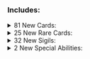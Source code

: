 ### Includes:

<details>
<summary>81 New Cards:
</summary>

| Name              | Power  | Health | Cost                                                                                                                                                                                                                                                                                               | Evolution  | Frozen Away | Tail          | Sigils                                           | Specials           | Traits                 |
| :---------------- | :----- | :----- | :------------------------------------------------------------------------------------------------------------------------------------------------------------------------------------------------------------------------------------------------------------------------------------------------- | :--------- | :---------- | :------------ | :----------------------------------------------- | :----------------- | :--------------------- |
|                   | 0      | 15     | Free                                                                                                                                                                                                                                                                                               |            |             |               | Anchored                                         |                    |
| Ancient Obol      | 0      | 3      | <img align="center" src="https://i.imgur.com/XmTnHld.png">                                                                                                                                                                                                                                         |            |             |               | Mighty Leap,<br/>Sharp Quills                    |                    |
| Apparition        | 1      | 2      | <img align="center" src="https://i.imgur.com/OYmdUg3.png">                                                                                                                                                                                                                                         |            |             |               | Random Ability                                   |                    |
| Banshee           | 1      | 1      | <img align="center" src="https://i.imgur.com/beJhD7d.png">                                                                                                                                                                                                                                         |            |             |               | Airborne                                         |                    |
| Bloody Sack       | 0      | 2      | <img align="center" src="https://i.imgur.com/beJhD7d.png">                                                                                                                                                                                                                                         |            |             |               | Gift Bearer                                      |                    |
| Bone Heap         | 0      | 1      | <img align="center" src="https://i.imgur.com/GeMgIce.png">                                                                                                                                                                                                                                         |            |             |               | Bone King                                        |                    |
| Bone Prince       | 2      | 1      | <img align="center" src="https://i.imgur.com/GeMgIce.png">                                                                                                                                                                                                                                         |            |             |               |                                                  |                    |
| Bonehound         | 2      | 3      | <img align="center" src="https://i.imgur.com/azfV5m8.png">                                                                                                                                                                                                                                         |            |             |               | Guardian                                         |                    |
| Boo Hag           | 1      | 1      | <img align="center" src="https://i.imgur.com/i9oPLUJ.png">                                                                                                                                                                                                                                         |            |             |               | Skin Crawler                                     |                    |
| Catacomb          | 0      | 10     | <img align="center" src="https://i.imgur.com/ogwt58w.png">                                                                                                                                                                                                                                         |            |             |               |                                                  | One Half Bones     |
| Centurion         | 1      | 4      | <img align="center" src="https://i.imgur.com/5EnVPo0.png">                                                                                                                                                                                                                                         |            |             |               | Armored                                          |                    |
| Chime             | 0      | 1      | Free                                                                                                                                                                                                                                                                                               |            |             |               |                                                  |                    | Structure,<br/>Terrain
| Compound Fracture | 1      | 2      | <img align="center" src="https://i.imgur.com/UvtK0PY.png">                                                                                                                                                                                                                                         |            |             |               | Sharp Quills                                     |                    |
| Dalgyal           | 0      | 2      | <img align="center" src="https://i.imgur.com/vUBgPOO.png">                                                                                                                                                                                                                                         |            |             |               | Sentry                                           |                    |
| Danse Macabre     | 3      | 3      | <img align="center" src="https://i.imgur.com/5EnVPo0.png">                                                                                                                                                                                                                                         |            |             |               | Alternating Strike,<br/>Erratic                  |                    |
| Dead Hand         | 1      | 1      | <img align="center" src="https://i.imgur.com/i9oPLUJ.png">                                                                                                                                                                                                                                         |            |             |               | Handy                                            |                    |
| Dead Tree         | 0      | 1      | Free                                                                                                                                                                                                                                                                                               |            |             |               | Mighty Leap                                      |                    | Structure,<br/>Terrain
| Deadeye           | 1      | 1      | <img align="center" src="https://i.imgur.com/i9oPLUJ.png">                                                                                                                                                                                                                                         |            |             |               | Hoarder                                          |                    |
| Disturbed Grave   | 0      | 1      | Free                                                                                                                                                                                                                                                                                               |            |             |               | Fledgling                                        |                    |
| Doll              | 0      | 2      | <img align="center" src="https://i.imgur.com/XmTnHld.png">                                                                                                                                                                                                                                         |            |             |               | Imbued                                           |                    |
| Draugr            | 0      | 1      | <img align="center" src="https://i.imgur.com/GeMgIce.png">                                                                                                                                                                                                                                         |            | Skeleton    |               | Frozen Away                                      |                    |
| Drowned Soul      | 1      | 1      | <img align="center" src="https://i.imgur.com/JmoIiwV.png">                                                                                                                                                                                                                                         |            |             |               | Touch of Death,<br/>Waterborne                   |                    |
| Exploding Pirate  | 0      | 2      | <img align="center" src="https://i.imgur.com/GeMgIce.png">                                                                                                                                                                                                                                         |            |             |               | Anchored,<br/>Lit Fuse                           |                    |
| Festering Wretch  | 1      | 1      | <img align="center" src="https://i.imgur.com/XmTnHld.png">                                                                                                                                                                                                                                         |            |             |               | Stinky                                           |                    |
| First Mate Snag   | 2      | 2      | <img align="center" src="https://i.imgur.com/azfV5m8.png">                                                                                                                                                                                                                                         |            |             |               | Hook Line And Sinker,<br/>Anchored               |                    |
| Flames            | 0      | 1      | <img align="center" src="https://i.imgur.com/beJhD7d.png">                                                                                                                                                                                                                                         |            |             |               | Brittle,<br/>Leader                              |                    |
| Flameskull        | 2      | 1      | <img align="center" src="https://i.imgur.com/5EnVPo0.png">                                                                                                                                                                                                                                         |            |             |               | Leader,<br/>Airborne                             |                    |
| Forgotten	Man			| 1      | 2      | <img align="center" src="https://i.imgur.com/i9oPLUJ.png">                                                                                                                                                                                                                                         |            |             |               | Shipwreck Finder,<br/>Waterborne                    |                    |
| Frank & Stein     | 2      | 2      | <img align="center" src="https://i.imgur.com/i9oPLUJ.png">                                                                                                                                                                                                                                         |            |             |               |                                                  |                    |
| Frost Giant       | 2      | 4      | <img align="center" src="https://i.imgur.com/ogwt58w.png">                                                                                                                                                                                                                                         |            |             |               | Bifurcated Strike                                |                    | Giant,<br/>Uncuttable
| Gashadokuro       | 2      | 3      | Free                                                                                                                                                                                                                                                                                               |            |             |               | Trifurcated Strike                               |                    |
| Ghost Ship        | 0      | 1      | <img align="center" src="https://i.imgur.com/UvtK0PY.png">                                                                                                                                                                                                                                         |            |             |               | Skeleton Crew,<br/>Waterborne                    |                    |
| Giant             | 3      | 8      | <img align="center" src="https://i.imgur.com/GeMgIce.png"><img align="center" src="https://i.imgur.com/UMfuFFS.png"><img align="center" src="https://i.imgur.com/g6cUUvP.png"><img align="center" src="https://i.imgur.com/o1qsSmA.png">                                                           |            |             |               | Bone King,<br/>Bifurcated Strike                 |                    | Giant,<br/>Uncuttable
| Glacier           | 0      | 4      | <img align="center" src="https://i.imgur.com/ogwt58w.png">                                                                                                                                                                                                                                         |            |             |               | Frozen Away                                      |                    | Giant,<br/>Uncuttable
| Gravebard         | 1      | 1      | <img align="center" src="https://i.imgur.com/UvtK0PY.png">                                                                                                                                                                                                                                         |            |             |               | Leader                                           |                    |
| Gravedigger       | 0      | 3      | <img align="center" src="https://i.imgur.com/GeMgIce.png">                                                                                                                                                                                                                                         |            |             |               | Bone Digger                                      |                    |
| Haltia            | 1      | 1      | <img align="center" src="https://i.imgur.com/OYmdUg3.png">                                                                                                                                                                                                                                         |            |             |               | Shield Latch,<br/>Airborne                       |                    |
| Haunted Mirror    | Mirror | 2      | <img align="center" src="https://i.imgur.com/OYmdUg3.png">                                                                                                                                                                                                                                         |            |             |               |                                                  | Mirror             |
| Hell Hound        | 1      | 9      | <img align="center" src="https://i.imgur.com/i9oPLUJ.png">                                                                                                                                                                                                                                         |            |             |               | Burrower,<br/>Mighty Leap                        | HellHound's Thirst |
| Hellhand          | 1      | 1      | <img align="center" src="https://i.imgur.com/i9oPLUJ.png">                                                                                                                                                                                                                                         |            |             |               | Brittle Latch                                    |                    |
| Ice Cube          | 1      | 1      | <img align="center" src="https://i.imgur.com/i9oPLUJ.png">                                                                                                                                                                                                                                         |            |             |               | Cold Front                                       |                    |
| Jikininki         | 0      | 2      | <img align="center" src="https://i.imgur.com/OYmdUg3.png">                                                                                                                                                                                                                                         |            |             |               | Scavenger                                        |                    |
| Kennel            | 0      | 3      | Free                                                                                                                                                                                                                                                                                               |            | Bonehound   |               | Frozen Away                                      |                    | Structure,<br/>Terrain
| La Llorona        | 1      | 1      | <img align="center" src="https://i.imgur.com/9tZzgbv.png">                                                                                                                                                                                                                                         |            |             |               | Waterborne                                       |                    |
| Manananggal       | 3      | 3      | <img align="center" src="https://i.imgur.com/66XMPEU.png">                                                                                                                                                                                                                                         |            |             |               | Airborne                                         |                    |
| Moroi             | 1      | 1      | <img align="center" src="https://i.imgur.com/9tZzgbv.png">                                                                                                                                                                                                                                         |            |             |               | Soul Sucker                                      |                    |
| Mummy Lord        | 3      | 3      | <img align="center" src="https://i.imgur.com/66XMPEU.png">                                                                                                                                                                                                                                         |            |             |               |                                                  |                    |
| Nixie             | 2      | 1      | <img align="center" src="https://i.imgur.com/i9oPLUJ.png">                                                                                                                                                                                                                                         |            |             |               | Latch Submerge                                   |                    |
| Plague Doctor     | 1      | 1      | <img align="center" src="https://i.imgur.com/5EnVPo0.png">                                                                                                                                                                                                                                         |            |             |               | Touch of Death                                   |                    |
| Polly             | 3      | 1      | <img align="center" src="https://i.imgur.com/UvtK0PY.png">                                                                                                                                                                                                                                         |            |             |               | Brittle,<br/>Airborne                            |                    |
| Poltergeist       | 1      | 1      | <img align="center" src="https://i.imgur.com/9tZzgbv.png">                                                                                                                                                                                                                                         |            |             |               | Airborne,<br/>Waterborne                         |                    |
| Possessed Armour  | 1      | 2      | <img align="center" src="https://i.imgur.com/JmoIiwV.png">                                                                                                                                                                                                                                         |            |             |               | Looter                                           |                    |
| Privateer         | 1      | 1      | <img align="center" src="https://i.imgur.com/UvtK0PY.png">                                                                                                                                                                                                                                         |            |             |               | Anchored,<br/>Sniper                             |                    |
| Project           | 1      | 3      | <img align="center" src="https://i.imgur.com/azfV5m8.png">                                                                                                                                                                                                                                         |            |             |               | Chaos Strike                                     |                    |
| Revenant          | 3      | 1      | <img align="center" src="https://i.imgur.com/XmTnHld.png">                                                                                                                                                                                                                                         |            |             |               | Brittle                                          |                    |
| Rising Hunger     | 0      | 2      | Free                                                                                                                                                                                                                                                                                               |            |             |               | Fledgling,<br/>Bone King                         |                    |
| Rot               | 1      | 2      | <img align="center" src="https://i.imgur.com/i9oPLUJ.png">                                                                                                                                                                                                                                         |            |             | Twitching Arm | Loose Limb                                       |                    |
| Sarcophagus       | 0      | 2      | <img align="center" src="https://i.imgur.com/UvtK0PY.png">                                                                                                                                                                                                                                         | Mummy Lord |             |               | Fledgling                                        |                    |
| Shipwreck         | 0      | 3      | Free                                                                                                                                                                                                                                                                                               |            |             |               | Sharp Quills                                     |                    | Structure,<br/>Terrain
| Skelemagus        | 4      | 1      | <img align="center" src="https://i.imgur.com/JmoIiwV.png">                                                                                                                                                                                                                                         |            |             |               | Brittle                                          |                    |
| Skeleton Army     | 1      | 2      | <img align="center" src="https://i.imgur.com/i9oPLUJ.png">                                                                                                                                                                                                                                         |            |             |               | Skeleton Horde                                   |                    |
| Sluagh            | 1      | 1      | <img align="center" src="https://i.imgur.com/vUBgPOO.png">                                                                                                                                                                                                                                         |            |             |               | Airborne                                         |                    |
| Spectrabbit       | 0      | 1      | Free                                                                                                                                                                                                                                                                                               |            |             |               |                                                  |                    |
| Spiny Vertebrae   | 0      | 1      | Free                                                                                                                                                                                                                                                                                               |            |             |               | Sharp Quills                                     |                    |
| Summoner          | 1      | 1      | <img align="center" src="https://i.imgur.com/UvtK0PY.png">                                                                                                                                                                                                                                         |            |             |               | Bifurcated Strike                                |                    |
| Swashbuckler      | 1      | 2      | Free                                                                                                                                                                                                                                                                                               |            |             |               | Raider,<br/>Anchored                             |                    |
| Tampered Coffin   | 0      | 1      | Free                                                                                                                                                                                                                                                                                               |            |             |               | Boneless                                         |                    |
| The Bonelord      | 1      | 20     | <img align="center" src="https://i.imgur.com/GeMgIce.png"><img align="center" src="https://i.imgur.com/UMfuFFS.png"><img align="center" src="https://i.imgur.com/r1Q62Ck.png"><img align="center" src="https://i.imgur.com/r1Q62Ck.png"><img align="center" src="https://i.imgur.com/r1Q62Ck.png"> |            |             |               | Giant Strike,<br/>Mighty Leap,<br/>Made Of Stone |                    | Giant,<br/>Uncuttable
| The Walkers       | 1      | 2      | <img align="center" src="https://i.imgur.com/UvtK0PY.png">                                                                                                                                                                                                                                         |            |             |               | Bone King                                        |                    |
| Tomb Robber       | 0      | 1      | Free                                                                                                                                                                                                                                                                                               |            |             |               | Disinter                                         |                    |
| Trap Test         | 0      | 1      | Free                                                                                                                                                                                                                                                                                               |            |             |               | Bone Digger,<br/>Steel Trap,<br/>Haunter         |                    |
| Twitching Arm     | 0      | 1      | Free                                                                                                                                                                                                                                                                                               |            |             |               |                                                  |                    |
| Vampire						| 2      | 1      | <img align="center" src="https://i.imgur.com/i9oPLUJ.png">                                                                                                                                                                                                                                         |            |             |               | Blood Guzzler                                    |                    |
| Vellum            | 0      | 2      | Free                                                                                                                                                                                                                                                                                               |            |             |               |                                                  |                    | Pelt
| Vengeful Spirit   | 1      | 1      | <img align="center" src="https://i.imgur.com/9tZzgbv.png">                                                                                                                                                                                                                                         |            |             |               |                                                  |                    |
| Warding Presence  | 0      | 1      | Free                                                                                                                                                                                                                                                                                               |            |             |               |                                                  |                    |
| Warthr            | 0      | 3      | <img align="center" src="https://i.imgur.com/OYmdUg3.png">                                                                                                                                                                                                                                         |            |             |               | Burrower                                         |                    |
| Wechuge           | 1      | 2      | <img align="center" src="https://i.imgur.com/i9oPLUJ.png">                                                                                                                                                                                                                                         |            |             |               | Bifurcated Strike                                |                    |
| Wight             | 2      | 1      | <img align="center" src="https://i.imgur.com/i9oPLUJ.png">                                                                                                                                                                                                                                         |            |             |               | Corpse Eater                                     |                    |
| Will 'O' The Wisp | 0      | 1      | <img align="center" src="https://i.imgur.com/GeMgIce.png">                                                                                                                                                                                                                                         |            |             |               | Spirit Bearer                                    |                    |
| Zombie            | 1      | 1      | <img align="center" src="https://i.imgur.com/beJhD7d.png">                                                                                                                                                                                                                                         |            |             |               |                                                  |                    |

</details>

<details>
<summary>25 New Rare Cards:
</summary>

| Name              | Power         | Health | Cost                                                                                                                                                                                                                                     | Evolution | Frozen Away | Tail            | Sigils                             | Specials                | Traits | Tribes |
| :---------------- | :------------ | :----- | :--------------------------------------------------------------------------------------------------------------------------------------------------------------------------------------------------------------------------------------- | :-------- | :---------- | :-------------- | :--------------------------------- | :---------------------- | :----- | :----- |
| Animator          | 1             | 1      | <img align="center" src="https://i.imgur.com/JmoIiwV.png">                                                                                                                                                                               |           |             |                 | Puppeteer                          |                                 |
| Bal-Bal           | 1             | 2      | <img align="center" src="https://i.imgur.com/5EnVPo0.png">                                                                                                                                                                               |           |             |                 | Bone Thief,<br/>Burrower           |                                 |
| Bone Collective   | 0             | 1      | <img align="center" src="https://i.imgur.com/beJhD7d.png">                                                                                                                                                                               |           |             |                 | Enlarge,<br/>Waterborne            |                                 |
| Bone Lord's Horn  | 0             | 1      | <img align="center" src="https://i.imgur.com/XmTnHld.png"> <img align="center" src="https://i.imgur.com/vUBgPOO.png">                                                                                                                    |           | Bone Prince |                 | Frozen Away,<br/>Bone King         |                                 |
| Calavera Catrina  | 2             | 2      | <img align="center" src="https://i.imgur.com/66XMPEU.png">                                                                                                                                                                               |           |             |                 | Marching Dead                      |                                 |
| Death Knell       | BellProximity | 2      | <img align="center" src="https://i.imgur.com/66XMPEU.png">                                                                                                                                                                               |           |             |                 | Bellist                            | BellProximity,<br/>Daus         |
| Dybbuk            | 0             | 1      | <img align="center" src="https://i.imgur.com/XmTnHld.png">                                                                                                                                                                               |           |             |                 | Possessive                         |                                 |
| Fylgja            | 2             | 3      | <img align="center" src="https://i.imgur.com/66XMPEU.png">                                                                                                                                                                               |           |             |                 | Guarding Presence                  |                                 |
| Headless Horseman | 5             | 5      | <img align="center" src="https://i.imgur.com/GeMgIce.png"><img align="center" src="https://i.imgur.com/UMfuFFS.png"><img align="center" src="https://i.imgur.com/g6cUUvP.png"><img align="center" src="https://i.imgur.com/jnK5NEz.png"> |           |             |                 | Airborne,<br/>Sprinter             |                                 |
| Hydra             | 1             | 1      | <img align="center" src="https://i.imgur.com/i9oPLUJ.png">                                                                                                                                                                               |           |             |                 | Unkillable,<br/>Trifurcated Strike |                                 |
| Mass Grave        | 0             | 2      | <img align="center" src="https://i.imgur.com/UvtK0PY.png">                                                                                                                                                                               |           |             |                 | Fledgling,<br/>Bone King           |                                 |
| Necromancer       | 1             | 2      | <img align="center" src="https://i.imgur.com/XmTnHld.png">                                                                                                                                                                               |           |             |                 | Double Death                       |                                 |
| Nosferat          | 3             | 1      | <img align="center" src="https://i.imgur.com/66XMPEU.png">                                                                                                                                                                               |           |             |                 | Brittle Latch(x2)                  |                                 |
| Ourobones					| 1             | 1      | <img align="center" src="https://i.imgur.com/beJhD7d.png">                                                                                                                                                                               |           |             |                 | Brittle														 | Cumulative Torment              |
| Pharaoh's Pets    | 3             | 1      | <img align="center" src="https://i.imgur.com/UvtK0PY.png">                                                                                                                                                                               |           |             |                 | Brittle,<br/>Unkillable            |                                 |
| Ripper            | 6             | 6      | <img align="center" src="https://i.imgur.com/aH4bIq4.png">                                                                                                                                                                               |           |             |                 | Brittle                            |                                 |
| Screaming Skull   | 1             | 1      | <img align="center" src="https://i.imgur.com/beJhD7d.png">                                                                                                                                                                               |           |             |                 | Area Of Effect Strike              |                                 |
| Silbon            | 3             | 2      | <img align="center" src="https://i.imgur.com/azfV5m8.png">                                                                                                                                                                               |           |             |                 | Inverted Strike,<br/>Sprinter      |                                 |
| Slinger's Soul    | 2             | 3      | <img align="center" src="https://i.imgur.com/UvtK0PY.png"> <img align="center" src="https://i.imgur.com/9tZzgbv.png">                                                                                                                    |           |             |                 | Soul Shot                          |                                 |
| Spirit of Ember   | 1             | 3      | <img align="center" src="https://i.imgur.com/mBwmFpx.png">                                                                                                                                                                               |           |             |                 | Flame Strafe                       |                                 |
| Sporedigger       | 0             | 3      | <img align="center" src="https://i.imgur.com/GeMgIce.png">                                                                                                                                                                               |           |             |                 | Bone Digger(x2)                    |                         | Fused
| Starved Man       | 3             | 3      | <img align="center" src="https://i.imgur.com/UvtK0PY.png">                                                                                                                                                                               |           |             |									| Malnourishment                     |                                 |
| Writher           | 3             | 1      | <img align="center" src="https://i.imgur.com/azfV5m8.png">                                                                                                                                                                               |           |             | Spiny Vertebrae | Loose Limb                         |                                 |
| Wyvern            | 1             | 1      | <img align="center" src="https://i.imgur.com/XmTnHld.png">                                                                                                                                                                               |           |             |                 | Screeching Call                    |                                 |
| Yellowbeard       | 2             | 2      | <img align="center" src="https://i.imgur.com/azfV5m8.png">                                                                                                                                                                               |           |             |                 | Sea Shanty,<br/>Anchored           |                                 |

</details>

<details>
<summary>32 New Sigils:
</summary>

| Name                  | Description                                                                                                                                                                    |
| :-------------------- |:-------------------------------------------------------------------------------------------------------------------------------------------------------------------------------|
| Alternating Strike    | A card bearing this sigil alternates between striking the opposing space to the left and right from it.                                                                        |
| Anchored              | A card bearing this sigil is unaffected by the motion of the ship.                                                                                                             |
| Area Of Effect Strike | A card bearing this sigil will strike its adjacent slots, and each opposing space to the left, right, and center of it.                                                        |
| Bone Thief            | When A card bearing this sigil kills another creature, gain 2 bone.                                                                                                            |
| Boneless              | A card bearing this sigil yields no bones upon death.                                                                                                                          |
| Chaos Strike          | A card bearing this sigil will strike each opposing space to the left, right, and center of it, randomly.                                                                      |
| Cold Front            | When A card bearing this sigil perishes, the card opposing it is Frozen Away if not already frozen.                                                                            |
| Disinter              | Pay 2 Bones to create a Skeleton in your hand.                                                                                                                                 |
| Enraged Giant         | A card bearing this sigil will strike each opposing space.                                                                                                                     |
| Erratic               | At the end of the owner's turn, A card bearing this sigil will move in a random direction.                                                                                     |
| Flame Strafe          | Whenever A card bearing this sigil moves, it leaves a trail of Embers. The warmth of the Embers shall enlighten nearby cards.                                                  |
| Giant Strike          | A card bearing this sigil will strike each opposing space. If only one creature is in the opposing spaces, this card will strike that creature twice.                          |
| Guarding Presence     | When an opposing creature is placed opposite to an empty space, A card bearing this sigil will move to that empty space.                                                       |
| Haunter               | When A card bearing this sigil perishes, it haunts the space it died in. The first creature played on this space gain its old sigils.                                          |
| Hook Line And Sinker  | When A card bearing this sigil perishes, the creature in the opposing slot is dragged onto the owner's side of the board.                                                      |
| Imbued                | When a non-brittle ally card perishes, A card bearing this sigil gains 1 power.                                                                                                |
| Inverted Strike       | A card bearing this sigil will strike the opposing slot as if the board was flipped. A card in the far left slot will attack the opposing far right slot.                      |
| Latch Submerge        | When A card bearing this sigil perishes, its owner chooses a creature to gain the Waterborne sigil.                                                                            |
| Lit Fuse              | A card bearing this sigil loses 1 health per turn. When A card bearing this sigil dies, the creature opposing it, as well as adjacent friendly creatures, are dealt 10 damage. |
| Loose Limb            | When A card bearing this sigil would be struck, a severed limb is created in its place and this card moves into an adjacent open slot.                                         |
| Marching Dead         | When A card bearing this sigil is played, also play the cards in your hand that were adjacent to this card for free.                                                           |
| Possessive            | A card bearing this sigil cannot be attacked from the opposing slot. The opposing slot, if possible, instead attacks one of its adjacent friendly cards.                       |
| Puppeteer             | Cards on the owner's side of the field are unaffected by Brittle.                                                                                                              |
| Raider                | A card bearing this sigil will strike its adjacent slots, except other Raiders.                                                                                                |
| Random Ability        | When A card bearing this sigil is drawn, this sigil is replaced with another sigil at random.                                                                                  |
| Screeching Call       | Pay 2 Energy for A card bearing this sigil to summon a Wyvern in your hand.                                                                                                    |
| Sea Shanty            | A card bearing this sigil empowers each Skeleton on the owner's side of the board, providing a +1 buff their power.                                                            |
| Skeleton Horde        | When A card bearing this sigil is played, a Skeleton is created in each empty space on the owner's side. [define:Skeleton]                                                     |
| Skin Crawler          | A card bearing this sigil will attempt to find a host in an adjacent friendly slot, hiding under it providing a +1/+1 buff. Cards on the left take priority.                   |
| Soul Shot             | Pay 1 Energy to deal 1 damage to the creature across from A card bearing this sigil.                                                                                           |
| Soul Sucker           | When an opponent creature perishes, A card bearing this sigil will store 1 soul energy, up to 4. Activating this sigil will add 1 soul energy to your current energy counter.  |
| Spirit Bearer         | When A card bearing this sigil is played, it provides an energy soul to its owner.                                                                                             |

</details>

<details>
<summary>2 New Special Abilities:
</summary>

| Name               | Description                                                                                                                               |
| :----------------- | :---------------------------------------------------------------------------------------------------------------------------------------- |
| HellHound's Thirst | [creature] gains 1 attack for each bone the player currently has.                                                                         |
| One Half Bones     | The value represented with this sigil will be equal to half the number of Bone Tokens owned by the owner of the creature with this sigil. |

</details>

